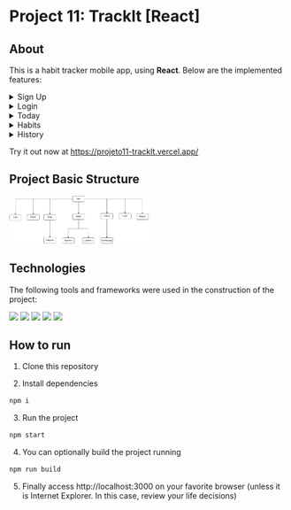 # Project 11: Tracklt [React]


## About

This is a habit tracker mobile app, using **React**. Below are the implemented features:

<details>
    <summary>Sign Up</summary>

<img src="./src/images/signup.png" alt="My project structure">
</details>

<details>
    <summary>Login</summary>

<img src="./src/images/login.png" alt="My project structure">
</details>

<details>
    <summary>Today</summary>

<img src="./src/images/today.gif" alt="My project structure">
</details>

<details>
    <summary>Habits</summary>

<img src="./src/images/habits.gif" alt="My project structure">
</details>

<details>
    <summary>History</summary>

<img src="./src/images/history.gif" alt="My project structure">
</details>


<!-- The user can organize their habits for the week. Every day, a checklist is shown, and the user can mark off tasks as they are finished. All the reports given since the initial login are displayed in the history: days with all habits completed are highlighted in green; red if they're not. All the reports given since the initial login are displayed in the history: days with all habits accomplished are marked in green; days without are highlighted in red. -->

Try it out now at https://projeto11-tracklt.vercel.app/

## Project Basic Structure

<img width="50%" src="./src/images/Tracklt.drawio.png" alt="My project structure">  

## Technologies

The following tools and frameworks were used in the construction of the project:<br>
<div>
    <img src="https://img.shields.io/badge/styled--components-DB7093?style=for-the-badge&logo=styled-components&logoColor=white" height="22px"/>
    <img src="https://img.shields.io/badge/axios%20-%2320232a.svg?&style=for-the-badge&color=informational" height="22px" />
    <img src="https://img.shields.io/badge/React_Router-CA4245?style=for-the-badge&logo=react-router&logoColor=white" height="22px" />
    <img src="https://img.shields.io/badge/react-app%20-%2320232a.svg?&style=for-the-badge&color=60ddf9&logo=react&logoColor=%2361DAFB" height="22px" />
    <img src="https://img.shields.io/badge/React-20232A?style=for-the-badge&logo=react&logoColor=61DAFB" height="22px" />
</div>

## How to run

1. Clone this repository

2. Install dependencies
```bash
npm i
```
3. Run the project
```bash
npm start
```
4. You can optionally build the project running
```bash
npm run build
```
5. Finally access http://localhost:3000 on your favorite browser (unless it is Internet Explorer. In this case, review your life decisions)
